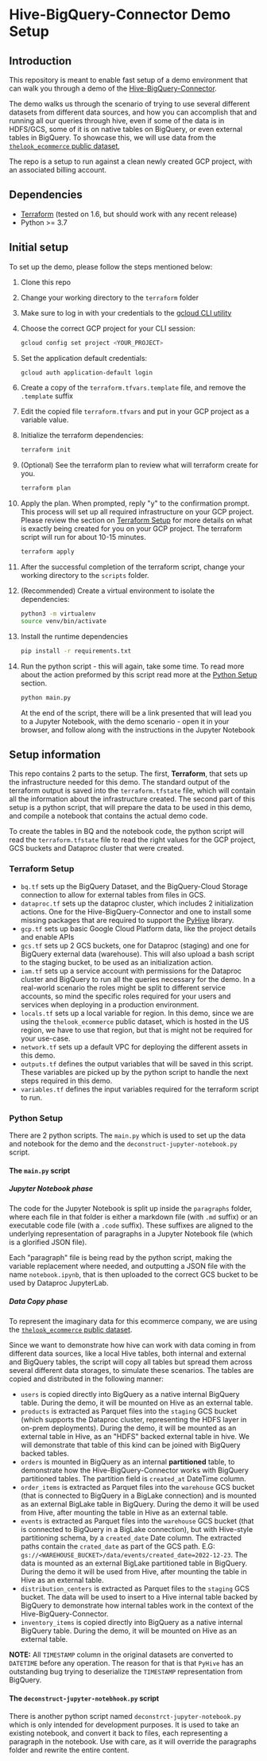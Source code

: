 # Hive-BigQuery-Connector Demo Setup

## Introduction

This repository is meant to enable fast setup of a demo environment that can
walk you through a demo of the
[Hive-BigQuery-Connector](https://github.com/GoogleCloudDataproc/hive-bigquery-connector).

The demo walks us through the scenario of trying to use several different
datasets from different data sources, and how you can accomplish that and
running all our queries through hive, even if some of the data is in HDFS/GCS,
some of it is on native tables on BigQuery, or even external tables in BigQuery.
To showcase this, we will use data from the
[`thelook_ecommerce` public dataset](https://console.cloud.google.com/bigquery\(cameo:product/bigquery-public-data/thelook-ecommerce\)),

The repo is a setup to run against a clean newly created GCP project, with an
associated billing account.

## Dependencies

-   [Terraform](https://developer.hashicorp.com/terraform/tutorials/aws-get-started/install-cli)
    (tested on 1.6, but should work with any recent release)
-   Python >= 3.7

## Initial setup

To set up the demo, please follow the steps mentioned below:

1.  Clone this repo
1.  Change your working directory to the `terraform` folder
1.  Make sure to log in with your credentials to the
    [gcloud CLI utility](https://cloud.google.com/sdk/docs/install-sdk#initializing_the)
1.  Choose the correct GCP project for your CLI session:

    ```bash
    gcloud config set project <YOUR_PROJECT>
    ```

1.  Set the application default credentials:

    ```bash
    gcloud auth application-default login
    ```

1.  Create a copy of the `terraform.tfvars.template` file, and remove the
    `.template` suffix

1.  Edit the copied file `terraform.tfvars` and put in your GCP project as a
    variable value.

1.  Initialize the terraform dependencies:

    ```bash
    terraform init
    ```

1.  (Optional) See the terraform plan to review what will terraform create for
    you.

    ```bash
    terraform plan
    ```

1.  Apply the plan. When prompted, reply "y" to the confirmation prompt. This
    process will set up all required infrastructure on your GCP project. Please
    review the section on [Terraform Setup](#terraform-setup) for more details
    on what is exactly being created for you on your GCP project. The terraform
    script will run for about 10-15 minutes.

    ```bash
    terraform apply
    ```

1.  After the successful completion of the terraform script, change your working
    directory to the `scripts` folder.

1.  (Recommended) Create a virtual environment to isolate the dependencies:

    ```bash
    python3 -m virtualenv
    source venv/bin/activate
    ```

1.  Install the runtime dependencies

    ```bash
    pip install -r requirements.txt
    ```

1.  Run the python script - this will again, take some time. To read more about
    the action preformed by this script read more at the
    [Python Setup](#python-setup) section.

    ```bash
    python main.py
    ```

    At the end of the script, there will be a link presented that will lead you
    to a Jupyter Notebook, with the demo scenario - open it in your browser, and
    follow along with the instructions in the Jupyter Notebook

## Setup information

This repo contains 2 parts to the setup. The first, **Terraform**, that sets up
the infrastructure needed for this demo. The standard output of the terraform
output is saved into the `terraform.tfstate` file, which will contain all the
information about the infrastructure created. The second part of this setup is a
python script, that will prepare the data to be used in this demo, and compile a
notebook that contains the actual demo code.

To create the tables in BQ and the notebook code, the python script will read
the `terraform.tfstate` file to read the right values for the GCP project, GCS
buckets and Dataproc cluster that were created.

### Terraform Setup

-   `bq.tf` sets up the BigQuery Dataset, and the BigQuery-Cloud Storage
    connection to allow for external tables from files in GCS.
-   `dataproc.tf` sets up the dataproc cluster, which includes 2 initialization
    actions. One for the Hive-BigQuery-Connector and one to install some missing
    packages that are required to support the
    [PyHive](https://pypi.org/project/PyHive/) library.
-   `gcp.tf` sets up basic Google Cloud Platform data, like the project details
    and enable APIs
-   `gcs.tf` sets up 2 GCS buckets, one for Dataproc (staging) and one for
    BigQuery external data (warehouse). This will also upload a bash script to
    the staging bucket, to be used as an initialization action.
-   `iam.tf` sets up a service account with permissions for the Dataproc cluster
    and BigQuery to run all the queries necessary for the demo. In a real-world
    scenario the roles might be split to different service accounts, so mind the
    specific roles required for your users and services when deploying in a
    production environment.
-   `locals.tf` sets up a local variable for region. In this demo, since we are
    using the `thelook_ecommerce` public dataset, which is hosted in the US
    region, we have to use that region, but that is might not be required for
    your use-case.
-   `network.tf` sets up a default VPC for deploying the different assets in
    this demo.
-   `outputs.tf` defines the output variables that will be saved in this script.
    These variables are picked up by the python script to handle the next steps
    required in this demo.
-   `variables.tf` defines the input variables required for the terraform script
    to run.

### Python Setup

There are 2 python scripts. The `main.py` which is used to set up the data and
notebook for the demo and the `deconstruct-jupyter-notebook.py` script.

#### The `main.py` script

##### Jupyter Notebook phase

The code for the Jupyter Notebook is split up inside the `paragraphs` folder,
where each file in that folder is either a markdown file (with `.md` suffix) or
an executable code file (with a `.code` suffix). These suffixes are aligned to
the underlying representation of paragraphs in a Jupyter Notebook file (which is
a glorified JSON file).

Each "paragraph" file is being read by the python script, making the variable
replacement where needed, and outputting a JSON file with the name
`notebook.ipynb`, that is then uploaded to the correct GCS bucket to be used by
Dataproc JupyterLab.

##### Data Copy phase

To represent the imaginary data for this ecommerce company, we are using the
[`thelook_ecommerce` public dataset](https://console.cloud.google.com/bigquery\(cameo:product/bigquery-public-data/thelook-ecommerce\)).

Since we want to demonstrate how hive can work with data coming in from
different data sources, like a local Hive tables, both internal and external and
BigQuery tables, the script will copy all tables but spread them across several
different data storages, to simulate these scenarios. The tables are copied and
distributed in the following manner:

-   `users` is copied directly into BigQuery as a native internal BigQuery
    table. During the demo, it will be mounted on Hive as an external table.
-   `products` is extracted as Parquet files into the `staging` GCS bucket
    (which supports the Dataproc cluster, representing the HDFS layer in on-prem
    deployments). During the demo, it will be mounted as an external table in
    Hive, as an "HDFS" backed external table in hive. We will demonstrate that
    table of this kind can be joined with BigQuery backed tables.
-   `orders` is mounted in BigQuery as an internal **partitioned** table, to
    demonstrate how the Hive-BigQuery-Connector works with BigQuery partitioned
    tables. The partition field is `created_at` DateTime column.
-   `order_items` is extracted as Parquet files into the `warehouse` GCS bucket
    (that is connected to BigQuery in a BigLake connection) and is mounted as an
    external BigLake table in BigQuery. During the demo it will be used from
    Hive, after mounting the table in Hive as an external table.
-   `events` is extracted as Parquet files into the `warehouse` GCS bucket (that
    is connected to BigQuery in a BigLake connection), but with Hive-style
    partitioning schema, by a `created_date` Date column. The extracted paths
    contain the `crated_date` as part of the GCS path. E.G:
    `gs://<WAREHOUSE_BUCKET>/data/events/created_date=2022-12-23`. The data is
    mounted as an external BigLake partitioned table in BigQuery. During the
    demo it will be used from Hive, after mounting the table in Hive as an
    external table.
-   `distribution_centers` is extracted as Parquet files to the `staging` GCS
    bucket. The data will be used to insert to a Hive internal table backed by
    BigQuery to demonstrate how internal tables work in the context of the
    Hive-BigQuery-Connector.
-   `inventory_items` is copied directly into BigQuery as a native internal
    BigQuery table. During the demo, it will be mounted on Hive as an external
    table.

**NOTE:** All `TIMESTAMP` column in the original datasets are converted to
`DATETIME` before any operation. The reason for that is that `PyHive` has an
outstanding bug trying to deserialize the `TIMESTAMP` representation from
BigQuery.

#### The `deconstruct-jupyter-notebhook.py` script

There is another python script named `deconstrct-jupyter-notebook.py` which is
only intended for development purposes. It is used to take an existing notebook,
and convert it back to files, each representing a paragraph in the notebook. Use
with care, as it will override the paragraphs folder and rewrite the entire
content.

